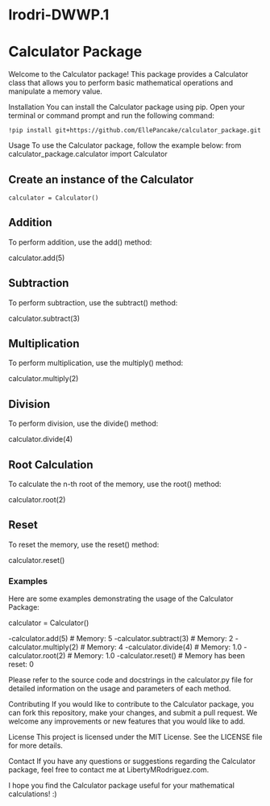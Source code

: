 # lrodri-DWWP.1

# Calculator Package
Welcome to the Calculator package! This package provides a Calculator class that allows you to perform basic mathematical operations and manipulate a memory value.

Installation
You can install the Calculator package using pip. Open your terminal or command prompt and run the following command:
```
!pip install git+https://github.com/EllePancake/calculator_package.git
```

Usage
To use the Calculator package, follow the example below:
from calculator_package.calculator import Calculator

## Create an instance of the Calculator
```calculator = Calculator()```

## Addition
To perform addition, use the add() method:

calculator.add(5)

## Subtraction
To perform subtraction, use the subtract() method:

calculator.subtract(3)

## Multiplication
To perform multiplication, use the multiply() method:


calculator.multiply(2)

## Division
To perform division, use the divide() method:


calculator.divide(4)

## Root Calculation
To calculate the n-th root of the memory, use the root() method:

calculator.root(2)

## Reset
To reset the memory, use the reset() method:

calculator.reset()

### Examples
Here are some examples demonstrating the usage of the Calculator Package:

calculator = Calculator()

-calculator.add(5)  # Memory: 5
-calculator.subtract(3)  # Memory: 2
-calculator.multiply(2)  # Memory: 4
-calculator.divide(4)  # Memory: 1.0
-calculator.root(2)  # Memory: 1.0
-calculator.reset()  # Memory has been reset: 0

Please refer to the source code and docstrings in the calculator.py file for detailed information on the usage and parameters of each method.

Contributing
If you would like to contribute to the Calculator package, you can fork this repository, make your changes, and submit a pull request. We welcome any improvements or new features that you would like to add.

License
This project is licensed under the MIT License. See the LICENSE file for more details.

Contact
If you have any questions or suggestions regarding the Calculator package, feel free to contact me at LibertyMRodriguez.com.

I hope you find the Calculator package useful for your mathematical calculations! :) 
